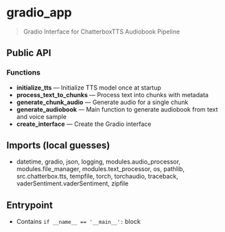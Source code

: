 # gradio_app

> Gradio Interface for ChatterboxTTS Audiobook Pipeline

## Public API


### Functions
- **initialize_tts** — Initialize TTS model once at startup
- **process_text_to_chunks** — Process text into chunks with metadata
- **generate_chunk_audio** — Generate audio for a single chunk
- **generate_audiobook** — Main function to generate audiobook from text and voice sample
- **create_interface** — Create the Gradio interface

## Imports (local guesses)
- datetime, gradio, json, logging, modules.audio_processor, modules.file_manager, modules.text_processor, os, pathlib, src.chatterbox.tts, tempfile, torch, torchaudio, traceback, vaderSentiment.vaderSentiment, zipfile

## Entrypoint
- Contains `if __name__ == '__main__':` block